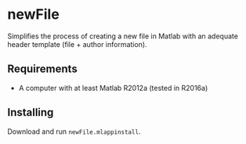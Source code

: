 # newFile
Simplifies the process of creating a new file in Matlab with an adequate header template (file + author information).

## Requirements
- A computer with at least Matlab R2012a (tested in R2016a)

## Installing
Download and run `newFile.mlappinstall`.
